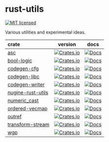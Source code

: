 # rust-utils

[![MIT licensed][license-badge]][license-url]

[license-badge]: https://img.shields.io/badge/license-MIT-blue.svg
[license-url]: ./LICENSE

Various utilities and experimental ideas.

| crate                                            |                                                      version                                                      |                                            docs                                            |
| :----------------------------------------------- | :---------------------------------------------------------------------------------------------------------------: | :----------------------------------------------------------------------------------------: |
| [asc](./crates/asc/)                             |               [![Crates.io](https://img.shields.io/crates/v/asc.svg)](https://crates.io/crates/asc)               |               [![Docs](https://docs.rs/asc/badge.svg)](https://docs.rs/asc/)               |
| [bool-logic](./crates/bool-logic/)               |        [![Crates.io](https://img.shields.io/crates/v/bool-logic.svg)](https://crates.io/crates/bool-logic)        |        [![Docs](https://docs.rs/bool-logic/badge.svg)](https://docs.rs/bool-logic/)        |
| [codegen-cfg](./crates/codegen-cfg/)             |       [![Crates.io](https://img.shields.io/crates/v/codegen-cfg.svg)](https://crates.io/crates/codegen-cfg)       |       [![Docs](https://docs.rs/codegen-cfg/badge.svg)](https://docs.rs/codegen-cfg/)       |
| [codegen-libc](./crates/codegen-libc/)           |      [![Crates.io](https://img.shields.io/crates/v/codegen-libc.svg)](https://crates.io/crates/codegen-libc)      |      [![Docs](https://docs.rs/codegen-libc/badge.svg)](https://docs.rs/codegen-libc/)      |
| [codegen-writer](./crates/codegen-writer/)       |    [![Crates.io](https://img.shields.io/crates/v/codegen-writer.svg)](https://crates.io/crates/codegen-writer)    |    [![Docs](https://docs.rs/codegen-writer/badge.svg)](https://docs.rs/codegen-writer/)    |
| [nugine-rust-utils](./crates/rust-utils/) | [![Crates.io](https://img.shields.io/crates/v/nugine-rust-utils.svg)](https://crates.io/crates/nugine-rust-utils) | [![Docs](https://docs.rs/nugine-rust-utils/badge.svg)](https://docs.rs/nugine-rust-utils/) |
| [numeric_cast](./crates/numeric_cast/)           |      [![Crates.io](https://img.shields.io/crates/v/numeric_cast.svg)](https://crates.io/crates/numeric_cast)      |      [![Docs](https://docs.rs/numeric_cast/badge.svg)](https://docs.rs/numeric_cast/)      |
| [ordered-vecmap](./crates/ordered-vecmap/)       |    [![Crates.io](https://img.shields.io/crates/v/ordered-vecmap.svg)](https://crates.io/crates/ordered-vecmap)    |    [![Docs](https://docs.rs/ordered-vecmap/badge.svg)](https://docs.rs/ordered-vecmap/)    |
| [outref](./crates/outref/)                       |            [![Crates.io](https://img.shields.io/crates/v/outref.svg)](https://crates.io/crates/outref)            |            [![Docs](https://docs.rs/outref/badge.svg)](https://docs.rs/outref/)            |
| [transform-stream](./crates/transform-stream/)   |  [![Crates.io](https://img.shields.io/crates/v/transform-stream.svg)](https://crates.io/crates/transform-stream)  |  [![Docs](https://docs.rs/transform-stream/badge.svg)](https://docs.rs/transform-stream/)  |
| [wgp](./crates/wgp/)                             |               [![Crates.io](https://img.shields.io/crates/v/wgp.svg)](https://crates.io/crates/wgp)               |               [![Docs](https://docs.rs/wgp/badge.svg)](https://docs.rs/wgp/)               |

